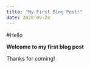 ```yaml
---
title: "My First Blog Post!"
date: 2020-09-24
---
```


#Hello

**Welcome to my first blog post**

Thanks for coming!
